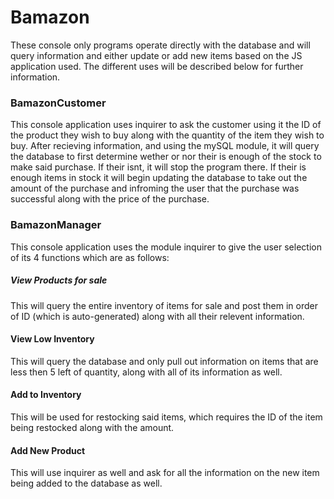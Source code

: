 # Bamazon

These console only programs operate directly with the database and will query information and either update or add new items based on the
JS application used. The different uses will be described below for further information.

### BamazonCustomer

This console application uses inquirer to ask the customer using it the ID of the product they wish to buy along with the quantity
of the item they wish to buy. After recieving information, and using the mySQL module, it will query the database to first determine wether or nor their is enough of the stock to make said purchase. If their isnt, it will stop the program there. If their is enough items in
stock it will begin updating the database to take out the amount of the purchase and infroming the user that the purchase was successful 
along with the price of the purchase.

### BamazonManager

This console application uses the module inquirer to give the user selection of its 4 functions which are as follows:

##### View Products for sale
This will query the entire inventory of items for sale and post them in order of ID (which is auto-generated) along with all their relevent information.

#### View Low Inventory
This will query the database and only pull out information on items that are less then 5 left of quantity, along with all of its information as well.

#### Add to Inventory
This will be used for restocking said items, which requires the ID of the item being restocked along with the amount.

#### Add New Product
This will use inquirer as well and ask for all the information on the new item being added to the database as well.
